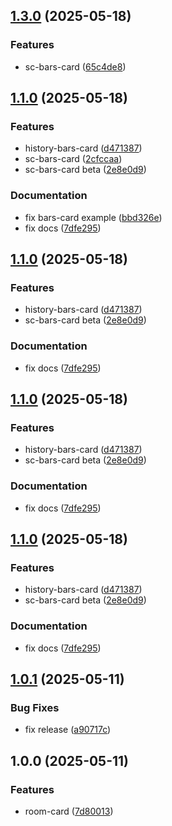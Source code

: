 ## [1.3.0](https://github.com/sergiocarracedo/sc-custom-cards/compare/v1.2.0...v1.3.0) (2025-05-18)

### Features

* sc-bars-card ([65c4de8](https://github.com/sergiocarracedo/sc-custom-cards/commit/65c4de87839a3fdc61d804547cb9f314b2a8e0bb))

## [1.1.0](https://github.com/sergiocarracedo/sc-custom-cards/compare/v1.0.1...v1.1.0) (2025-05-18)

### Features

* history-bars-card ([d471387](https://github.com/sergiocarracedo/sc-custom-cards/commit/d4713876c2e163f745b101e83141b74c6ba53e7e))
* sc-bars-card ([2cfccaa](https://github.com/sergiocarracedo/sc-custom-cards/commit/2cfccaa4a632ff71827a55001547c9e3a4fc4b21))
* sc-bars-card beta ([2e8e0d9](https://github.com/sergiocarracedo/sc-custom-cards/commit/2e8e0d9f05e1ee2cd9636b8bb02bb66bf346e858))

### Documentation

* fix bars-card example ([bbd326e](https://github.com/sergiocarracedo/sc-custom-cards/commit/bbd326e9e5dbd4f16a0ecd820560ad6e6f57c584))
* fix docs ([7dfe295](https://github.com/sergiocarracedo/sc-custom-cards/commit/7dfe295a6f00400607a2a7d538ac9adf556841fe))

## [1.1.0](https://github.com/sergiocarracedo/sc-custom-cards/compare/v1.0.1...v1.1.0) (2025-05-18)

### Features

* history-bars-card ([d471387](https://github.com/sergiocarracedo/sc-custom-cards/commit/d4713876c2e163f745b101e83141b74c6ba53e7e))
* sc-bars-card beta ([2e8e0d9](https://github.com/sergiocarracedo/sc-custom-cards/commit/2e8e0d9f05e1ee2cd9636b8bb02bb66bf346e858))

### Documentation

* fix docs ([7dfe295](https://github.com/sergiocarracedo/sc-custom-cards/commit/7dfe295a6f00400607a2a7d538ac9adf556841fe))

## [1.1.0](https://github.com/sergiocarracedo/sc-custom-cards/compare/v1.0.1...v1.1.0) (2025-05-18)

### Features

* history-bars-card ([d471387](https://github.com/sergiocarracedo/sc-custom-cards/commit/d4713876c2e163f745b101e83141b74c6ba53e7e))
* sc-bars-card beta ([2e8e0d9](https://github.com/sergiocarracedo/sc-custom-cards/commit/2e8e0d9f05e1ee2cd9636b8bb02bb66bf346e858))

### Documentation

* fix docs ([7dfe295](https://github.com/sergiocarracedo/sc-custom-cards/commit/7dfe295a6f00400607a2a7d538ac9adf556841fe))

## [1.1.0](https://github.com/sergiocarracedo/sc-custom-cards/compare/v1.0.1...v1.1.0) (2025-05-18)

### Features

* history-bars-card ([d471387](https://github.com/sergiocarracedo/sc-custom-cards/commit/d4713876c2e163f745b101e83141b74c6ba53e7e))
* sc-bars-card beta ([2e8e0d9](https://github.com/sergiocarracedo/sc-custom-cards/commit/2e8e0d9f05e1ee2cd9636b8bb02bb66bf346e858))

### Documentation

* fix docs ([7dfe295](https://github.com/sergiocarracedo/sc-custom-cards/commit/7dfe295a6f00400607a2a7d538ac9adf556841fe))

## [1.0.1](https://github.com/sergiocarracedo/sc-custom-cards/compare/v1.0.0...v1.0.1) (2025-05-11)

### Bug Fixes

* fix release ([a90717c](https://github.com/sergiocarracedo/sc-custom-cards/commit/a90717c2658a89199dc5585c74441ee5113ad964))

## 1.0.0 (2025-05-11)

### Features

* room-card ([7d80013](https://github.com/sergiocarracedo/sc-custom-cards/commit/7d8001308eaf5207e4bc6e2c959d3a1b7ad2d7f8))
